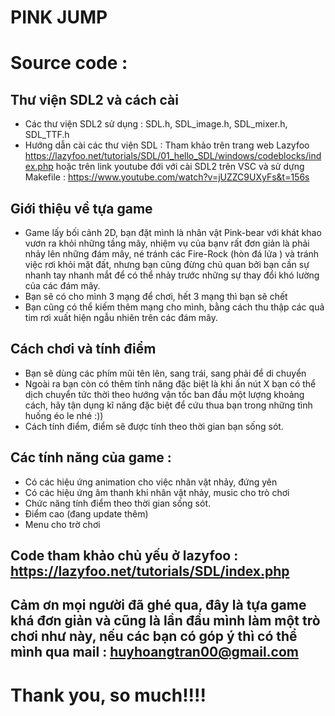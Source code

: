 # PINK JUMP
# Source code : 

## Thư viện SDL2 và cách cài 
- Các thư viện SDL2 sử dụng : SDL.h, SDL_image.h, SDL_mixer.h, SDL_TTF.h
- Hướng dẫn cài các thư viện SDL : Tham khảo trên trang web Lazyfoo
https://lazyfoo.net/tutorials/SDL/01_hello_SDL/windows/codeblocks/index.php
hoặc trên link youtube đới với cài SDL2 trên VSC và sử dựng Makefile  : https://www.youtube.com/watch?v=jUZZC9UXyFs&t=156s
## Giới thiệu về tựa game 
- Game lấy bối cảnh 2D, bạn đặt mình là nhân vật Pink-bear với khát khao vươn ra khỏi những tầng mây, nhiệm vụ của bạnv rất đơn giản là phải nhảy lên những đám mây, né tránh các Fire-Rock (hòn đá lửa ) và tránh việc rơi khỏi mặt đất, nhưng bạn cũng đừng chủ quan bởi bạn cần sự nhanh tay nhanh mắt để có thể nhảy trước những sự thay đổi khó lường của các đám mây.
- Bạn sẽ có cho mình 3 mạng để chơi, hết 3 mạng thì bạn sẽ chết
- Bạn cũng có thể kiếm thêm mạng cho mình, bằng cách thu thập các quả tim rơi xuất hiện ngẫu nhiên trên các đám mây.
## Cách chơi và tính điểm
- Bạn sẽ dùng các phím mũi tên lên, sang trái, sang phải để di chuyển
- Ngoài ra bạn còn có thêm tính năng đặc biệt là khi ấn nút X bạn có thể dịch chuyển tức thời theo hướng vận tốc ban đầu một lượng khoảng cách, hãy tận dụng kĩ năng đặc biệt để cứu thua bạn trong những tình huống éo le nhé :))
- Cách tính điểm, điểm sẽ được tính theo thời gian bạn sống sót.
## Các tính năng của game :
- Có các hiệu ứng animation cho việc nhân vật nhảy, đứng yên
- Có các hiệu ứng âm thanh khi nhân vật nhảy, music cho trò chơi
- Chức năng tính điểm theo thời gian sống sót.
- Điểm cao (đang update thêm)
- Menu cho trờ chơi
## Code tham khảo chủ yếu ở lazyfoo : https://lazyfoo.net/tutorials/SDL/index.php

## Cảm ơn mọi người đã ghé qua, đây là tựa game khá đơn giản và cũng là lần đầu mình làm một trò chơi như này, nếu các bạn có góp ý thì có thể mình qua mail : huyhoangtran00@gmail.com

# Thank you, so much!!!!
